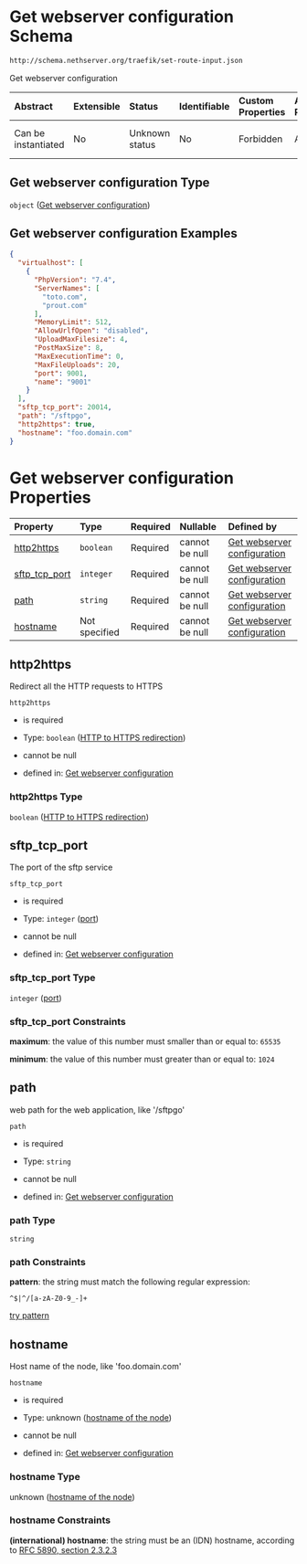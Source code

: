 # Get webserver configuration Schema

```txt
http://schema.nethserver.org/traefik/set-route-input.json
```

Get webserver configuration

| Abstract            | Extensible | Status         | Identifiable | Custom Properties | Additional Properties | Access Restrictions | Defined In                                                                  |
| :------------------ | :--------- | :------------- | :----------- | :---------------- | :-------------------- | :------------------ | :-------------------------------------------------------------------------- |
| Can be instantiated | No         | Unknown status | No           | Forbidden         | Allowed               | none                | [set-route-input.json](traefik/set-route-input.json "open original schema") |

## Get webserver configuration Type

`object` ([Get webserver configuration](set-route-input.md))

## Get webserver configuration Examples

```json
{
  "virtualhost": [
    {
      "PhpVersion": "7.4",
      "ServerNames": [
        "toto.com",
        "prout.com"
      ],
      "MemoryLimit": 512,
      "AllowUrlfOpen": "disabled",
      "UploadMaxFilesize": 4,
      "PostMaxSize": 8,
      "MaxExecutionTime": 0,
      "MaxFileUploads": 20,
      "port": 9001,
      "name": "9001"
    }
  ],
  "sftp_tcp_port": 20014,
  "path": "/sftpgo",
  "http2https": true,
  "hostname": "foo.domain.com"
}
```

# Get webserver configuration Properties

| Property                          | Type          | Required | Nullable       | Defined by                                                                                                                                                                |
| :-------------------------------- | :------------ | :------- | :------------- | :------------------------------------------------------------------------------------------------------------------------------------------------------------------------ |
| [http2https](#http2https)         | `boolean`     | Required | cannot be null | [Get webserver configuration](set-route-input-properties-http-to-https-redirection.md "http://schema.nethserver.org/traefik/set-route-input.json#/properties/http2https") |
| [sftp\_tcp\_port](#sftp_tcp_port) | `integer`     | Required | cannot be null | [Get webserver configuration](set-route-input-properties-port.md "http://schema.nethserver.org/traefik/set-route-input.json#/properties/sftp_tcp_port")                   |
| [path](#path)                     | `string`      | Required | cannot be null | [Get webserver configuration](set-route-input-properties-path.md "http://schema.nethserver.org/traefik/set-route-input.json#/properties/path")                            |
| [hostname](#hostname)             | Not specified | Required | cannot be null | [Get webserver configuration](set-route-input-properties-hostname-of-the-node.md "http://schema.nethserver.org/traefik/set-route-input.json#/properties/hostname")        |

## http2https

Redirect all the HTTP requests to HTTPS

`http2https`

* is required

* Type: `boolean` ([HTTP to HTTPS redirection](set-route-input-properties-http-to-https-redirection.md))

* cannot be null

* defined in: [Get webserver configuration](set-route-input-properties-http-to-https-redirection.md "http://schema.nethserver.org/traefik/set-route-input.json#/properties/http2https")

### http2https Type

`boolean` ([HTTP to HTTPS redirection](set-route-input-properties-http-to-https-redirection.md))

## sftp\_tcp\_port

The port of the sftp service

`sftp_tcp_port`

* is required

* Type: `integer` ([port](set-route-input-properties-port.md))

* cannot be null

* defined in: [Get webserver configuration](set-route-input-properties-port.md "http://schema.nethserver.org/traefik/set-route-input.json#/properties/sftp_tcp_port")

### sftp\_tcp\_port Type

`integer` ([port](set-route-input-properties-port.md))

### sftp\_tcp\_port Constraints

**maximum**: the value of this number must smaller than or equal to: `65535`

**minimum**: the value of this number must greater than or equal to: `1024`

## path

web path for the web application, like '/sftpgo'

`path`

* is required

* Type: `string`

* cannot be null

* defined in: [Get webserver configuration](set-route-input-properties-path.md "http://schema.nethserver.org/traefik/set-route-input.json#/properties/path")

### path Type

`string`

### path Constraints

**pattern**: the string must match the following regular expression:&#x20;

```regexp
^$|^/[a-zA-Z0-9_-]+
```

[try pattern](https://regexr.com/?expression=%5E%24%7C%5E%2F%5Ba-zA-Z0-9_-%5D%2B "try regular expression with regexr.com")

## hostname

Host name of the node, like 'foo.domain.com'

`hostname`

* is required

* Type: unknown ([hostname of the node](set-route-input-properties-hostname-of-the-node.md))

* cannot be null

* defined in: [Get webserver configuration](set-route-input-properties-hostname-of-the-node.md "http://schema.nethserver.org/traefik/set-route-input.json#/properties/hostname")

### hostname Type

unknown ([hostname of the node](set-route-input-properties-hostname-of-the-node.md))

### hostname Constraints

**(international) hostname**: the string must be an (IDN) hostname, according to [RFC 5890, section 2.3.2.3](https://tools.ietf.org/html/rfc5890 "check the specification")
